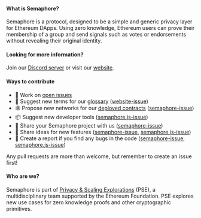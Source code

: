 #### What is Semaphore?

Semaphore is a protocol, designed to be a simple and generic privacy layer for Ethereum DApps. Using zero knowledge, Ethereum users can prove their membership of a group and send signals such as votes or endorsements without revealing their original identity.

#### Looking for more information?

Join our [Discord server](https://discord.gg/6mSdGHnstH) or visit our [website](https://semaphore.appliedzkp.org).

#### Ways to contribute

* 🔧 Work on [open issues](https://github.com/semaphore-protocol/semaphore/contribute)
* 📖 Suggest new terms for our [glossary](https://semaphore.appliedzkp.org/docs/glossary) ([website-issue](https://github.com/semaphore-protocol/website/issues/new?assignees=&labels=documentation&template=---glossary-term.md&title=))
* 🕸️ Propose new networks for our [deployed contracts](https://semaphore.appliedzkp.org/docs/deployed-contracts) ([semaphore-issue](https://github.com/semaphore-protocol/semaphore/issues/new?assignees=&labels=&template=----network.md&title=))
* 📦 Suggest new developer tools ([semaphore.js-issue](https://github.com/semaphore-protocol/semaphore.js/issues/new?assignees=&labels=feature+%3Arocket%3A&template=---package.md&title=))
* 💠 Share your Semaphore project with us ([semaphore-issue](https://github.com/semaphore-protocol/semaphore/issues/new?assignees=&labels=documentation++%F0%9F%93%96&template=----project.md&title=))
* 🚀 Share ideas for new features ([semaphore-issue](https://github.com/semaphore-protocol/semaphore/issues/new?assignees=&labels=feature+%3Arocket%3A&template=---feature.md&title=), [semaphore.js-issue](https://github.com/semaphore-protocol/semaphore.js/issues/new?assignees=&labels=feature+%3Arocket%3A&template=---feature.md&title=))
* 🐛 Create a report if you find any bugs in the code ([semaphore-issue](https://github.com/semaphore-protocol/semaphore/issues/new?assignees=&labels=bug+%F0%9F%90%9B&template=---bug.md&title=), [semaphore.js-issue](https://github.com/semaphore-protocol/semaphore.js/issues/new?assignees=&labels=bug+%F0%9F%90%9B&template=---bug.md&title=))

Any pull requests are more than welcome, but remember to create an issue first!

#### Who are we?

Semaphore is part of [Privacy & Scaling Explorations](https://projects.appliedzkp.org/) (PSE), a multidisciplinary team supported by the Ethereum Foundation. PSE explores new use cases for zero knowledge proofs and other cryptographic primitives.
